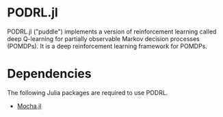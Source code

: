 # PODRL.jl

PODRL.jl ("puddle") implements a version of reinforcement learning called deep Q-learning for partially observable Markov decision processes (POMDPs). It is a deep reinforcement learning framework for POMDPs. 

# Dependencies

The following Julia packages are required to use PODRL.
* [Mocha.jl](https://github.com/pluskid/Mocha.jl)
